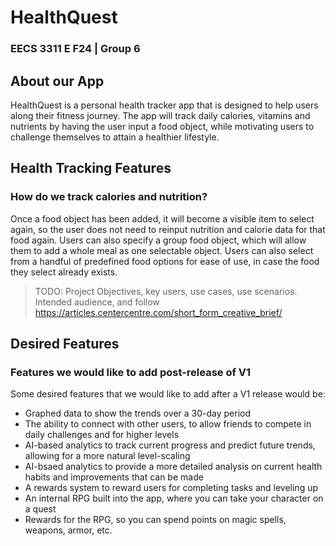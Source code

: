 # HealthQuest
### EECS 3311 E F24 | Group 6

## About our App

HealthQuest is a personal health tracker app that is designed to help users along their fitness journey.
The app will track daily calories, vitamins and nutrients by having the user input a food object, while motivating
users to challenge themselves to attain a healthier lifestyle.  

## Health Tracking Features
### How do we track calories and nutrition?

Once a food object has been added, it will become a visible item to select again, so the user does not need to 
reinput nutrition and calorie data for that food again.  Users can also specify a group food object, which will 
allow them to add a whole meal as one selectable object.  Users can also select from a handful 
of predefined food options for ease of use, in case the food they select already exists.

> TODO: Project Objectives, key users, use cases, use scenarios.  Intended audience, and follow https://articles.centercentre.com/short_form_creative_brief/

## Desired Features
### Features we would like to add post-release of V1

Some desired features that we would like to add after a V1 release would be:
- Graphed data to show the trends over a 30-day period
- The ability to connect with other users, to allow friends to compete in daily challenges and for higher levels
- AI-based analytics to track current progress and predict future trends, allowing for a more natural level-scaling
- AI-bsaed analytics to provide a more detailed analysis on current health habits and improvements that can be made
- A rewards system to reward users for completing tasks and leveling up
- An internal RPG built into the app, where you can take your character on a quest
- Rewards for the RPG, so you can spend points on magic spells, weapons, armor, etc.
